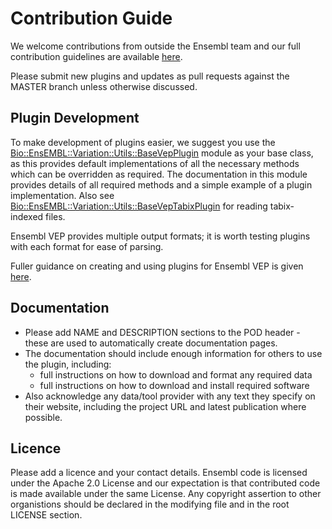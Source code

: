 # Contribution Guide

We welcome contributions from outside the Ensembl team and our full contribution guidelines are available [here](https://github.com/Ensembl/ensembl/blob/master/CONTRIBUTING.md).

Please submit new plugins and updates as pull requests against the MASTER branch unless otherwise discussed.

## Plugin Development

To make development of plugins easier, we suggest you use the [Bio::EnsEMBL::Variation::Utils::BaseVepPlugin](https://github.com/Ensembl/ensembl-variation/blob/master/modules/Bio/EnsEMBL/Variation/Utils/BaseVepPlugin.pm) module as your base class, as this provides default implementations of all the necessary methods which can be overridden as required.
The documentation in this module provides details of all required methods and a simple example of a plugin implementation. 
Also see [Bio::EnsEMBL::Variation::Utils::BaseVepTabixPlugin](https://github.com/Ensembl/ensembl-variation/blob/master/modules/Bio/EnsEMBL/Variation/Utils/BaseVepTabixPlugin.pm) for reading tabix-indexed files.

Ensembl VEP provides multiple output formats; it is worth testing plugins with each format for ease of parsing.

Fuller guidance on creating and using plugins for Ensembl VEP is given [here](https://www.ensembl.org/info/docs/tools/vep/script/vep_plugins.html).

## Documentation

* Please add NAME and DESCRIPTION sections to the POD header - these are used to automatically create documentation pages.
* The documentation should include enough information for others to use the plugin, including:
  * full instructions on how to download and format any required data
  * full instructions on how to download and install required software
* Also acknowledge any data/tool provider with any text they specify on their website, including the project URL and latest publication where possible. 

## Licence
Please add a licence and your contact details. Ensembl code is licensed under the Apache 2.0 License and our expectation is that contributed code is made available under the same License. Any copyright assertion to other organistions should be declared in the modifying file and in the root LICENSE section.


